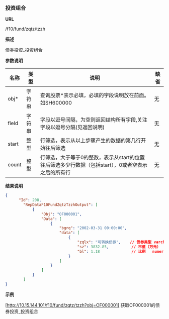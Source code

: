 
### 投资组合  

**URL**

/f10/fund/zqtz/tzzh

**描述**

债券投资_投资组合 

**参数说明**

|名称|类型|说明|缺省|
| -------- | -------- | -------- | -------- |
|obj\*|字符串|查询股票\*表示必填，必填的字段说明放在前面。如SH600000|无|
|field|字符串|字段以逗号间隔，为空则返回结构所有字段,关注字段以逗号分隔(见返回说明)|无|
|start|整型|行筛选，表示从以上步骤产生的数据的第几行开始往后筛选|无|
|count|整型|行筛选，大于等于0的整数，表示从start的位置往后筛选多少行数据（包括start），0或者空表示之后的所有行|无|


**结果说明**

```json
{
      "Id": 208,
        "RepDataF10FundZqtzTzzhOutput": [
            {
                "Obj": "OF000001",
                "Data": [
                    {
                        "bgrq": "2002-03-31 00:00:00",
                        "data": [
                            {
                                "zqlx": "可转换债券",	// 债券类型	varchar(20)
                                "sz": 3832.85,			// 市值（万元）	numeric(19,4)
                                "bl": 1.18				// 比例	numeric(19,2)
                            }
                        ]
                    }
				]
			}
   	 	]
}
```

**示例**

[http://10.15.144.101/f10/fund/zqtz/tzzh?obj=OF000001]
获取OF000001的债券投资_投资组合  
